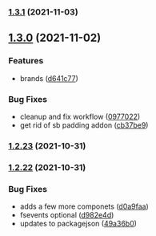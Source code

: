 ### [1.3.1](https://github.com/graydigital/storybook/compare/v1.3.0...v1.3.1) (2021-11-03)

## [1.3.0](https://github.com/graydigital/storybook/compare/v1.2.23...v1.3.0) (2021-11-02)


### Features

* brands ([d641c77](https://github.com/graydigital/storybook/commit/d641c775e5096c9cbabd8f111dfaeeb1a924bb6d))


### Bug Fixes

* cleanup and fix workflow ([0977022](https://github.com/graydigital/storybook/commit/0977022a1c40a203a65c5dd4a480d6f824d73f61))
* get rid of sb padding addon ([cb37be9](https://github.com/graydigital/storybook/commit/cb37be9c4e7829fa7dec418d299f530705cc3d60))

### [1.2.23](https://github.com/graydigital/storybook/compare/v1.2.22...v1.2.23) (2021-10-31)

### [1.2.22](https://github.com/graydigital/storybook/compare/v1.2.21...v1.2.22) (2021-10-31)


### Bug Fixes

* adds a few more componets ([d0a9faa](https://github.com/graydigital/storybook/commit/d0a9faaa66793c3a705b8b19d8c7c111c972c1b6))
* fsevents optional ([d982e4d](https://github.com/graydigital/storybook/commit/d982e4db66ecc29ed2d94747b47fa2d0b0396823))
* updates to packagejson ([49a36b0](https://github.com/graydigital/storybook/commit/49a36b0165c56f8f879df26bf919071d7d45a7b3))
